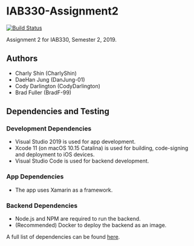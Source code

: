 # IAB330-Assignment2

[![Build Status](https://travis-ci.com/BradF-99/IAB330-Assignment2.svg?token=RmWc9zzyFjnuzmgBsmgB&branch=master)](https://travis-ci.com/BradF-99/IAB330-Assignment2)

Assignment 2 for IAB330, Semester 2, 2019.

## Authors 

* Charly Shin (CharlyShin)
* DaeHan Jung (DanJung-01)
* Cody Darlington (CodyDarlington)
* Brad Fuller (BradF-99)

## Dependencies and Testing

### Development Dependencies

* Visual Studio 2019 is used for app development.
* Xcode 11 (on macOS 10.15 Catalina) is used for building, code-signing and deployment to iOS devices.
* Visual Studio Code is used for backend development.

### App Dependencies

* The app uses Xamarin as a framework.

### Backend Dependencies

* Node.js and NPM are required to run the backend.
* (Recommended) Docker to deploy the backend as an image.

A full list of dependencies can be found [here](https://github.com/BradF-99/IAB330-Assignment2/network/dependencies).
